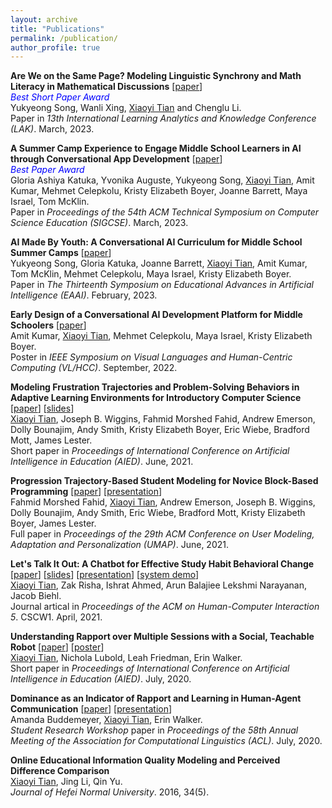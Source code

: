 ```yaml
---
layout: archive
title: "Publications"
permalink: /publication/
author_profile: true 
---
```

<script src="https://www.w3counter.com/tracker.js?id=129746"></script>

**Are We on the Same Page? Modeling Linguistic Synchrony and Math Literacy in Mathematical Discussions** \[[paper](../files/Song_LAK_2023.pdf)\] <br/>
<span style="color:blue">*Best Short Paper Award*</span>
<br/>
Yukyeong Song, Wanli Xing, <u>Xiaoyi Tian</u> and Chenglu Li.<br/>
Paper in *13th International Learning Analytics and Knowledge Conference (LAK)*. March, 2023.

**A Summer Camp Experience to Engage Middle School Learners in AI through Conversational App Development** \[[paper](../files/Katuka_SIGCSE_2023.pdf)\] <br/>
<span style="color:blue">*Best Paper Award* </span>
<br/> 
Gloria Ashiya Katuka, Yvonika Auguste, Yukyeong Song, <u>Xiaoyi Tian</u>, Amit Kumar, Mehmet Celepkolu, Kristy Elizabeth Boyer, Joanne Barrett, Maya Israel, Tom McKlin.<br/>
Paper in *Proceedings of the 54th ACM Technical Symposium on Computer Science Education (SIGCSE)*. March, 2023.


**AI Made By Youth: A Conversational AI Curriculum for Middle School Summer Camps** \[[paper](../files/Song_EAAI_2023.pdf)\] 
<br/> 
Yukyeong Song, Gloria Katuka, Joanne Barrett, <u>Xiaoyi Tian</u>, Amit Kumar, Tom McKlin, Mehmet Celepkolu, Maya Israel, Kristy Elizabeth Boyer.<br/>
Paper in *The Thirteenth Symposium on
Educational Advances in Artificial Intelligence (EAAI)*. February, 2023.

**Early Design of a Conversational AI Development
Platform for Middle Schoolers** \[[paper](../files/Kumar_VLHCC2022_poster_manuscript.pdf)\] <br/> 
Amit Kumar, <u>Xiaoyi Tian</u>, Mehmet Celepkolu, Maya Israel, Kristy Elizabeth Boyer.<br/>
Poster in *IEEE Symposium on Visual Languages and Human-Centric Computing (VL/HCC)*. September, 2022.

**Modeling Frustration Trajectories and Problem-Solving Behaviors in Adaptive Learning Environments for Introductory Computer Science** \[[paper](../files/Tian_AIED_2021_PRIME.pdf)\] \[[slides](../files/Tian_AIED2021_PRIME_slides.pdf)\] <br/> 
<u>Xiaoyi Tian</u>, Joseph B. Wiggins, Fahmid Morshed Fahid, Andrew Emerson, Dolly Bounajim, Andy Smith, Kristy Elizabeth Boyer, Eric Wiebe, Bradford Mott, James Lester.<br/> 
Short paper in *Proceedings of International Conference on Artificial Intelligence in Education (AIED)*. June, 2021.

**Progression Trajectory-Based Student Modeling for Novice Block-Based Programming** \[[paper](../files/Fahid_UMAP_2021.pdf)\] \[[presentation](https://dl.acm.org/doi/10.1145/3450613.3456833#sec-supp)\] <br/>
Fahmid Morshed Fahid, <u>Xiaoyi Tian</u>, Andrew Emerson, Joseph B. Wiggins, Dolly Bounajim, Andy Smith, Eric Wiebe, Bradford Mott, Kristy Elizabeth Boyer, James Lester.<br/> 
Full paper in *Proceedings of the 29th ACM Conference on User Modeling, Adaptation and Personalization (UMAP)*. June, 2021.

**Let's Talk It Out: A Chatbot for Effective Study Habit Behavioral Change** \[[paper](../files/Tian_CSCW2021_Official_paper.pdf)\] \[[slides](../files/Tian_CSCW21_chatbot_slides.pdf)\] \[[presentation](https://www.youtube.com/watch?v=rHN_aeZvpyY)\] \[[system demo](https://youtu.be/bLlDL5UCMeI)\]<br/> 
<u>Xiaoyi Tian</u>, Zak Risha, Ishrat Ahmed, Arun Balajiee Lekshmi Narayanan, Jacob Biehl.<br/> 
Journal artical in *Proceedings of the ACM on Human-Computer Interaction 5*. CSCW1. April, 2021.

**Understanding Rapport over Multiple Sessions with a Social, Teachable Robot** \[[paper](http://txiaoyi.com/files/Tian_AIED2020_Paper_Robot_multisession.pdf)\] \[[poster](http://txiaoyi.com/files/Tian_aied2020_poster.pdf)\]<br/>
<u>Xiaoyi Tian</u>, Nichola Lubold, Leah Friedman, Erin Walker.<br/> 
Short paper in *Proceedings of International Conference on Artificial Intelligence in Education (AIED)*. July, 2020.

**Dominance as an Indicator of Rapport and Learning in Human-Agent Communication** \[[paper](http://txiaoyi.com/files/Buddemeyer_ACL_SRW.pdf)\] \[[presentation](https://virtual.acl2020.org/paper_srw.46.html)\]<br/>
Amanda Buddemeyer, <u>Xiaoyi Tian</u>, Erin Walker.<br/>
*Student Research Workshop* paper in *Proceedings of the 58th Annual Meeting of the Association for Computational Linguistics (ACL)*. July, 2020.

**Online Educational Information Quality Modeling and Perceived Difference Comparison**<br/>
<u>Xiaoyi Tian</u>, Jing Li, Qin Yu.<br/>
*Journal of Hefei Normal University*. 2016, 34(5).


